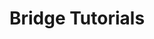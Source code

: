 ---
title: Bridge Tutorials
sidebar_position: 5
description: 'Here are the articles in this section:'
---